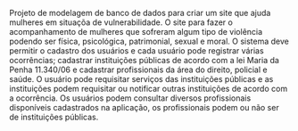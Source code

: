 Projeto de modelagem de banco de dados para criar um site que ajuda mulheres em situaçõa de vulnerabilidade.
O site para fazer o acompanhamento de mulheres que sofreram algum tipo de violência podendo ser física, psicológica, patrimonial, sexual e moral.
O sistema deve permitir o cadastro dos usuários e cada usuário pode registrar várias ocorrências; cadastrar instituições públicas de acordo com a lei Maria da Penha 11.340/06 e cadastrar profissionais da área do direito, policial e saúde. O usuário pode requisitar serviços das instituições públicas e as instituições podem requisitar ou notificar outras instituições de acordo com a ocorrência. Os usuários podem consultar diversos profissionais disponíveis cadastrados na aplicação, os profissionais podem ou não ser de instituições públicas.
  




